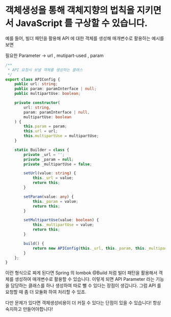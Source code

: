 # 객체생성을 통해 객체지향의 법칙을 지키면서 JavaScript 를 구상할 수 있습니다.

예를 들어, 빌더 패턴을 활용해 API 에 대한 객체를 생성해 매개변수로 활용하는 예시를 보면

필요한 Parameter -> url , mutipart-used , param

```ts
/**
 * API 요청시 보낼 객체를 생성하는 클래스
 */
export class APIConfig {
    public url: string;
    public param: paramInterface | null;
    public multipartUse: boolean;

    private constructor(
        url: string,
        param: paramInterface | null,
        multipartUse: boolean
    ) {
        this.param = param;
        this.url = url;
        this.multipartUse = multipartUse;
    }

    static Builder = class {
        private _url = '';
        private _param = null;
        private _multipartUse = false;

        setUrl(value: string) {
            this._url = value;
            return this;
        }

        setParam(value: any) {
            this._param = value;
            return this;
        }

        setMultipartUse(value: boolean) {
            this._multipartUse = value;
            return this;
        }

        build() {
            return new APIConfig(this._url, this._param, this._multipartUse);
        }
    };
}

```

이런 형식으로 짜게 된다면 Spring 의 lombok @Build 처럼
빌더 패턴을 활용해서 객체를 생성하여 매개변수로 활용할 수 있습니다. 
이렇게 되면 API Parameter 라는 기능을 담당하는 클래스를 하나 생성하여 따로 뺄 수 있다는 장점이 생깁니다. 
그럼 API 를 요청할 때 좀 더 모듈화 하여 처리할 수 있죠. 


다만 문제가 있다면 객체생성비용이 더 커질 수 있다는 단점이 있을 수 있습니다! 항상 숙지하고 만들어야합니다! 
